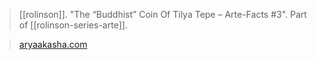 > [[rolinson]]. "The “Buddhist” Coin Of Tilya Tepe – Arte-Facts #3". Part of [[rolinson-series-arte]].

> [aryaakasha.com](https://aryaakasha.com/2019/09/19/the-buddhist-coin-of-tilya-tepe-arte-facts-3/)